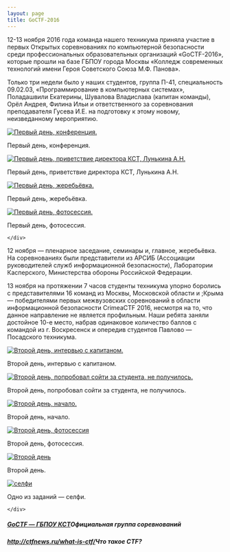 ```yaml
---
layout: page
title: GoCTF-2016
---
```

<section>
<p>12-13 ноября 2016 года команда нашего техникума приняла участие в первых Открытых соревнованиях по компьютерной безопасности среди профессиональных образовательных организаций «GoCTF-2016», которые прошли на базе ГБПОУ города Москвы «Колледж современных технологий имени Героя Советского Союза М.Ф. Панова».</p>
<p>Только три недели было у наших студентов, группа П-41, специальность 09.02.03, «Программирование в компьютерных системах», Поладашвили Екатерины, Шувалова Владислава (капитан команды), Орёл Андрея, Филина Ильи и ответственного за соревнования преподавателя Гусева И.Е. на подготовку к этому новому, неизведанному мероприятию.</p>
</section>
<section>
	<div class="posts">
		<article>
			<a href="/news/goctf-2016/2.jpg" target="_blank" class="image"><img src="/news/goctf-2016/pix/2.jpg" alt="Первый день, конференция." /></a>
			<p>Первый день, конференция.</p>
		</article>
		<article>
			<a href="/news/goctf-2016/3.jpg" target="_blank" class="image"><img src="/news/goctf-2016/pix/3.jpg" alt="Первый день, приветствие директора КСТ, Лунькина А.Н." /></a>
			<p>Первый день, приветствие директора КСТ, Лунькина А.Н.</p>
		</article>
		<article>
			<a href="/news/goctf-2016/4.jpg" target="_blank" class="image"><img src="/news/goctf-2016/pix/4.jpg" alt="Первый день, жеребьёвка." /></a>
			<p>Первый день, жеребьёвка.</p>
		</article>
		<article>
			<a href="/news/goctf-2016/5.jpg" target="_blank" class="image"><img src="/news/goctf-2016/pix/5.jpg" alt="Первый день, фотосессия." /></a>
			<p>Первый день, фотосессия.</p>
		</article>
	
	</div>
</section>
<section>
<p>12 ноября — пленарное заседание, семинары и, главное, жеребьёвка. На соревнованиях были представители из АРСИБ (Ассоциации руководителей служб информационной безопасности), Лаборатории Касперского, Министерства обороны Российской Федерации.</p>
<p>13 ноября на протяжении 7 часов студенты техникума упорно боролись с представителями 16 команд из Москвы, Московской области и ;Крыма — победителями первых межвузовских соревнований в области информационной безопасности CrimeaCTF 2016, несмотря на то, что данное направление не является профильным. Наши ребята заняли достойное 10-е место, набрав одинаковое количество баллов с командой из г. Воскресенск и опередив студентов Павлово — Посадского техникума.</p>
</section>
<section>
	<div class="posts">
		<article>
			<a href="/news/goctf-2016/6.jpg" target="_blank" class="image"><img src="/news/goctf-2016/pix/6.jpg" alt="Второй день, интервью с капитаном." /></a>
			<p>Второй день, интервью с капитаном.</p>
		</article>
		<article>
			<a href="/news/goctf-2016/8.jpg" target="_blank" class="image"><img src="/news/goctf-2016/pix/8.jpg" alt="Второй день, попробовал сойти за студента, не получилось." /></a>
			<p>Второй день, попробовал сойти за студента, не получилось.</p>
		</article>
		<article>
			<a href="/news/goctf-2016/9.jpg" target="_blank" class="image"><img src="/news/goctf-2016/pix/9.jpg" alt="Второй день, начало." /></a>
			<p>Второй день, начало.</p>
		</article>
		<article>
			<a href="/news/goctf-2016/10.jpg" target="_blank" class="image"><img src="/news/goctf-2016/pix/10.jpg" alt="Второй день, фотосессия" /></a>
			<p>Второй день, фотосессия.</p>
		</article>
		<article>
			<a href="/news/goctf-2016/7.jpg" target="_blank" class="image"><img src="/news/goctf-2016/pix/7.jpg" alt="Второй день" /></a>
			<p>Второй день.</p>
		</article>
		<article>
			<a href="/news/goctf-2016/1.jpg" target="_blank" class="image"><img src="/news/goctf-2016/pix/1.jpg" alt="селфи" /></a>
			<p>Одно из заданий — селфи.</p>
		</article>
	
	</div>
</section>


<section>
	<h5><a href="https://vk.com/goctf">GoCTF — ГБПОУ КСТ</a>Официальная группа соревнований </h5>
	<h5><a href="http://ctfnews.ru/what-is-ctf/">http://ctfnews.ru/what-is-ctf/</a>Что такое CTF?</h5>
</section>